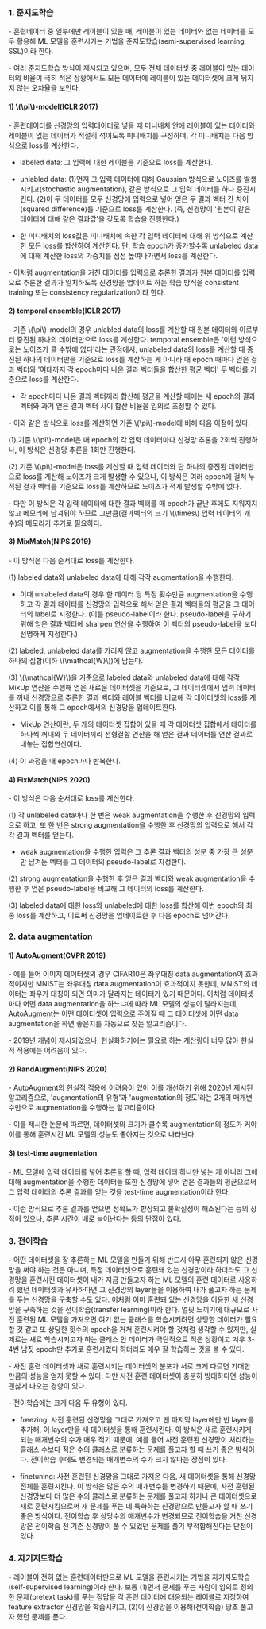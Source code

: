 ### 1. 준지도학습

\- 훈련데이터 중 일부에만 레이블이 있을 때, 레이블이 있는 데이터와 없는 데이터를 모두 활용해 ML 모델을 훈련시키는 기법을 준지도학습(semi-supervised learning, SSL)이라 한다.

\- 여러 준지도학습 방식이 제시되고 있으며, 모두 전체 데이터셋 중 레이블이 있는 데이터의 비율이 극히 적은 상황에서도 모든 데이터에 레이블이 있는 데이터셋에 크게 뒤지지 않는 오차율을 보인다.

#### 1) \\(\pi\\)-model(ICLR 2017)

\- 훈련데이터를 신경망의 입력데이터로 넣을 때 미니배치 안에 레이블이 있는 데이터와 레이블이 없는 데이터가 적절히 섞이도록 미니배치를 구성하며, 각 미니배치는 다음 방식으로 loss를 계산한다.

- labeled data: 그 입력에 대한 레이블을 기준으로 loss를 계산한다.

- unlabled data: (1)먼저 그 입력 데이터에 대해 Gaussian 방식으로 노이즈를 발생시키고(stochastic augmentation), 같은 방식으로 그 입력 데이터를 하나 증진시킨다. (2)이 두 데이터를 모두 신경망에 입력으로 넣어 얻은 두 결과 벡터 간 차이(squared difference)를 기준으로 loss를 계산한다. (즉, 신경망이 '원본이 같은 데이터에 대해 같은 결과값'을 갖도록 학습을 진행한다.)

- 한 미니배치의 loss값은 미니배치에 속한 각 입력 데이터에 대해 위 방식으로 계산한 모든 loss를 합산하여 계산한다. 단, 학습 epoch가 증가할수록 unlabeled data에 대해 계산한 loss의 가중치를 점점 높여나가면서 loss를 계산한다.

\- 이처럼 augmentation을 거친 데이터를 입력으로 추론한 결과가 원본 데이터를 입력으로 추론한 결과가 일치하도록 신경망을 업데이트 하는 학습 방식을 consistent training 또는 consistency regularization이라 한다.


#### 2) temporal ensemble(ICLR 2017)

\- 기존 \\(\pi\\)-model의 경우 unlabled data의 loss를 계산할 때 원본 데이터와 이로부터 증진된 하나의 데이터만으로 loss를 계산한다. temporal ensemble은 '이런 방식으로는 노이즈가 클 수밖에 없다'라는 관점에서, unlabeled data의 loss를 계산할 때 증진된 하나의 데이터만을 기준으로 loss를 계산하는 게 아니라 매 epoch 때마다 얻은 결과 벡터와 '여태까지 각 epoch마다 나온 결과 벡터들을 합산한 평균 벡터' 두 벡터를 기준으로 loss를 계산한다. 

- 각 epoch마다 나온 결과 벡터끼리 합산해 평균을 계산할 때에는 새 epoch의 결과 벡터와 과거 얻은 결과 벡터 사이 합산 비율을 임의로 조정할 수 있다. 

\- 이와 같은 방식으로 loss를 계산하면 기존 \\(\pi\\)-model에 비해 다음 이점이 있다.

(1) 기존 \\(\pi\\)-model은 매 epoch의 각 입력 데이터마다 신경망 추론을 2회씩 진행하나, 이 방식은 신경망 추론을 1회만 진행한다.

(2) 기존 \\(\pi\\)-model은 loss를 계산할 때 입력 데이터와 단 하나의 증진된 데이터만으로 loss를 계산해 노이즈가 크게 발생할 수 있으나, 이 방식은 여러 epoch에 걸쳐 누적된 결과 벡터를 기준으로 loss를 계산하므로 노이즈가 적게 발생할 수밖에 없다.

\- 다만 이 방식은 각 입력 데이터에 대한 결과 벡터를 매 epoch가 끝난 후에도 지워지지 않고 메모리에 남겨둬야 하므로 그만큼(결과벡터의 크기 \\(\times\\) 입력 데이터의 개수)의 메모리가 추가로 필요하다.


#### 3) MixMatch(NIPS 2019)

\- 이 방식은 다음 순서대로 loss를 계산한다.

(1) labeled data와 unlabeled data에 대해 각각 augmentation을 수행한다.

- 이때 unlabeled data의 경우 한 데이터 당 특정 횟수만큼 augmentation을 수행하고 각 결과 데이터를 신경망의 입력으로 해서 얻은 결과 벡터들의 평균을 그 데이터의 label로 지정한다. (이를 pseudo-label이라 한다. pseudo-label을 구하기 위해 얻은 결과 벡터에 sharpen 연산을 수행하여 이 벡터의 pseudo-label을 보다 선명하게 지정한다.)

(2) labeled, unlabeled data를 가리지 않고 augmentation을 수행한 모든 데이터를 하나의 집합(이하 \\(\mathcal{W}\\))에 담는다.

(3) \\(\mathcal{W}\\)을 기준으로 labeled data와 unlabeled data에 대해 각각 MixUp 연산을 수행해 얻은 새로운 데이터셋을 기준으로, 그 데이터셋에서 입력 데이터를 꺼내 신경망으로 추론한 결과 벡터와 레이블 벡터를 비교해 각 데이터셋의 loss를 계산하고 이를 통해 그 epoch에서의 신경망을 업데이트한다.

- MixUp 연산이란, 두 개의 데이터셋 집합이 있을 때 각 데이터셋 집합에서 데이터를 하나씩 꺼내와 두 데이터끼리 선형결합 연산을 해 얻은 결과 데이터를 연산 결과로 내놓는 집합연산이다. 

(4) 이 과정을 매 epoch마다 반복한다.



#### 4) FixMatch(NIPS 2020)

\- 이 방식은 다음 순서대로 loss를 계산한다.

(1) 각 unlabeled data마다 한 번은 weak augmentation을 수행한 후 신경망의 입력으로 하고, 또 한 번은 strong augmentation을 수행한 후 신경망의 입력으로 해서 각각 결과 벡터를 얻는다.

- weak augmentation을 수행한 입력은 그 추론 결과 벡터의 성분 중 가장 큰 성분만 남겨둔 벡터를 그 데이터의 pseudo-label로 지정한다.


(2) strong augmentation을 수행한 후 얻은 결과 벡터와 weak augmentation을 수행한 후 얻은 pseudo-label을 비교해 그 데이터의 loss를 계산한다.

(3) labeled data에 대한 loss와 unlabeled에 대한 loss를 합산해 이번 epoch의 최종 loss를 계산하고, 이로써 신경망을 업데이트한 후 다음 epoch로 넘어간다.



### 2. data augmentation

#### 1) AutoAugment(CVPR 2019)

\- 예를 들어 이미지 데이터셋의 경우 CIFAR10은 좌우대칭 data augmentation이 효과적이지만 MNIST는 좌우대칭 data augmentation이 효과적이지 못한데, MNIST의 데이터는 좌우가 대칭이 되면 의미가 달라지는 데이터가 있기 때문이다. 이처럼 데이터셋마다 어떤 data augmentation을 하느냐에 따라 ML 모델의 성능이 달라지는데, AutoAugment는 어떤 데이터셋이 입력으로 주어질 때 그 데이터셋에 어떤 data augmentation을 하면 좋은지를 자동으로 찾는 알고리즘이다.

\- 2019년 개념이 제시되었으나, 현실화하기에는 필요로 하는 계산량이 너무 많아 현실적 적용에는 어려움이 있다.

#### 2) RandAugment(NIPS 2020)

\- AutoAugment의 현실적 적용에 어려움이 있어 이를 개선하기 위해 2020년 제시된 알고리즘으로, 'augmentation의 유형'과 'augmentation의 정도'라는 2개의 매개변수만으로 augmentation을 수행하는 알고리즘이다. 

\- 이를 제시한 논문에 따르면, 데이터셋의 크기가 클수록 augmentation의 정도가 커야 이를 통해 훈련시킨 ML 모델의 성능도 좋아지는 것으로 나타난다.


#### 3) test-time augmentation

\- ML 모델에 입력 데이터를 넣어 추론을 할 때, 입력 데이터 하나만 넣는 게 아니라 그에 대해 augmentation을 수행한 데이터들 또한 신경망에 넣어 얻은 결과들의 평균으로써 그 입력 데이터의 추론 결과를 얻는 것을 test-time augmentation이라 한다.

\- 이런 방식으로 추론 결과를 얻으면 정확도가 향상되고 불확실성이 해소된다는 등의 장점이 있으나, 추론 시간이 배로 늘어난다는 등의 단점이 있다.



### 3. 전이학습

\- 어떤 데이터셋을 잘 추론하는 ML 모델을 만들기 위해 반드시 아무 훈련되지 않은 신경망을 써야 하는 것은 아니며, 특정 데이터셋으로 훈련돼 있는 신경망이라 하더라도 그 신경망을 훈련시킨 데이터셋이 내가 지금 만들고자 하는 ML 모델의 훈련 데이터로 사용하려 했던 데이터셋과 유사하다면 그 신경망의 layer들을 이용하여 내가 풀고자 하는 문제를 푸는 신경망을 구축할 수도 있다. 이처럼 이미 훈련돼 있는 신경망을 이용한 새 신경망을 구축하는 것을 전이학습(transfer learning)이라 한다. 얼핏 느끼기에 대규모로 사전 훈련된 ML 모델을 가져오면 여기 없는 클래스를 학습시키려면 상당한 데이터가 필요할 것 같고 또 상당한 횟수의 epoch을 거쳐 훈련시켜야 할 것처럼 생각할 수 있지만, 실제로는 새로 학습시키고자 하는 클래스 안 데이터가 극단적으로 적은 상황이고 겨우 3-4번 남짓 epoch만 추가로 훈련시켰다 하더라도 매우 잘 학습하는 것을 볼 수 있다.

\- 사전 훈련 데이터셋과 새로 훈련시키는 데이터셋의 분포가 서로 크게 다르면 기대한 만큼의 성능을 얻지 못할 수 있다. 다만 사전 훈련 데이터셋이 충분히 방대하다면 성능이 괜찮게 나오는 경향이 있다.

\- 전이학습에는 크게 다음 두 유형이 있다.

- freezing: 사전 훈련된 신경망을 그대로 가져오고 맨 마지막 layer에만 빈 layer를 추가해, 이 layer만을 새 데이터셋을 통해 훈련시킨다. 이 방식은 새로 훈련시키게 되는 매개변수의 수가 매우 적기 때문에, 예를 들어 사전 훈련된 신경망이 처리하는 클래스 수보다 적은 수의 클래스로 분류하는 문제를 풀고자 할 때 쓰기 좋은 방식이다. 전이학습 후에도 변경되는 매개변수의 수가 크지 않다는 장점이 있다.

- finetuning: 사전 훈련된 신경망을 그대로 가져온 다음, 새 데이터셋을 통해 신경망 전체를 훈련시킨다. 이 방식은 많은 수의 매개변수를 변경하기 때문에, 사전 훈련된 신경망보다 더 많은 수의 클래스로 분류하는 문제를 풀고자 하거나 큰 데이터셋으로 새로 훈련시킴으로써 새 문제를 푸는 데 특화하는 신경망으로 만들고자 할 때 쓰기 좋은 방식이다. 전이학습 후 상당수의 매개변수가 변경되므로 전이학습을 거친 신경망은 전이학습 전 기존 신경망이 풀 수 있었던 문제를 풀기 부적합해진다는 단점이 있다.



### 4. 자기지도학습

\- 레이블이 전혀 없는 훈련데이터만으로 ML 모델을 훈련시키는 기법을 자기지도학습(self-supervised learning)이라 한다. 보통 (1)먼저 문제를 푸는 사람이 임의로 정의한 문제(pretext task)를 푸는 정답을 각 훈련 데이터에 대응되는 레이블로 지정하여 feature extractor 신경망을 학습시키고, (2)이 신경망을 이용해(전이학습) 당초 풀고자 했던 문제를 푼다. 

